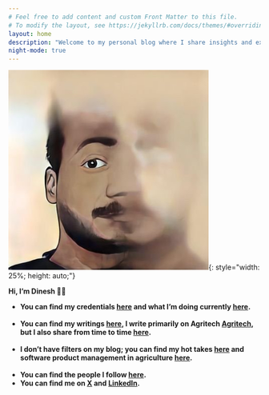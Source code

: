 ```yaml
---
# Feel free to add content and custom Front Matter to this file.
# To modify the layout, see https://jekyllrb.com/docs/themes/#overriding-theme-defaults
layout: home
description: "Welcome to my personal blog where I share insights and experiences."
night-mode: true
---
```

![itsme](dinesh.jpg){: style="width: 25%; height: auto;"}<br>

**Hi, I’m Dinesh 👋🏻**

- **You can find my credentials [here]({{site.baseurl}}/about/) and what I’m doing currently [here]({{site.baseurl}}/what_im_doin_now/).**<br><br>
- **You can find my writings [here](/blog/), I write primarily on Agritech [Agritech](/agriculture/), but I also share from time to time [here](/random_musings/).**<br><br>
- **I don’t have filters on my blog; you can find my hot takes [here](/agri_inputs/) and software product management in agriculture [here](/product_management_posts/).**<br><br>
- **You can find the people I follow [here]({{site.baseurl}}/people_i_follow/).**<br>
- **You can find me on [X](https://twitter.com/din8sh) and [LinkedIn](https://linkedin.com/in/din8sh).**<br><br>


